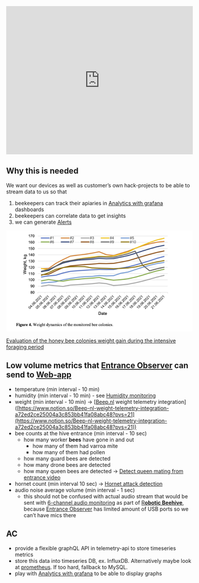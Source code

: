 
<iframe width="100%" height="400" src="https://www.youtube.com/embed/aBsKVInYCno" title="Features - Telemetry API" frameborder="0" allow="accelerometer; autoplay; clipboard-write; encrypted-media; gyroscope; picture-in-picture; web-share" referrerpolicy="strict-origin-when-cross-origin" allowfullscreen></iframe>

## Why this is needed

We want our devices as well as customer’s own hack-projects to be able to stream data to us so that

1. beekeepers can track their apiaries in [Analytics with grafana](https://www.notion.so/Analytics-with-grafana-044239bdf92544a0a1ed95258d812e04?pvs=21) dashboards
2. beekeepers can correlate data to get insights
3. we can generate [Alerts](https://www.notion.so/Alerts-8b65dea8fc164a7f91b0a76fa0948189?pvs=21)

![](../../../img/Screenshot%202024-05-25%20at%2020.03.49.png)

[Evaluation of the honey bee colonies weight gain during the intensive foraging period](https://www.notion.so/Evaluation-of-the-honey-bee-colonies-weight-gain-during-the-intensive-foraging-period-7aa3ad64bf914a0896038255f150f392?pvs=21)

## Low volume metrics that [Entrance Observer](https://www.notion.so/Entrance-Observer-b0319799ab7744dc928c08119de4fc43?pvs=21) can send to [Web-app](https://www.notion.so/Web-app-2937ed264e1d434a8664caa4bc40978e?pvs=21)

- temperature (min interval - 10 min)
- humidity (min interval - 10 min) - see [Humidity monitoring](https://www.notion.so/Humidity-monitoring-1daa7dc3356048b8a807e7b099bc70f4?pvs=21)
- weight (min interval - 10 min) → [[Beep.nl](http://Beep.nl) weight telemetry integration]([https://www.notion.so/Beep-nl-weight-telemetry-integration-a72ed2ce25004a3c853bb41fa08abc48?pvs=21](https://www.notion.so/Beep-nl-weight-telemetry-integration-a72ed2ce25004a3c853bb41fa08abc48?pvs=21))
- bee counts at the hive entrance (min interval - 10 sec)
    - how many worker **bees** have gone in and out
        - how many of them had varroa mite
        - how many of them had pollen
    - how many guard bees are detected
    - how many drone bees are detected
    - how many queen bees are detected → [Detect queen mating from entrance video](https://www.notion.so/Detect-queen-mating-from-entrance-video-d5dc2215eabf4d8986a90e041c992cf4?pvs=21)
- hornet count (min interval 10 sec) → [Hornet attack detection](https://www.notion.so/Hornet-attack-detection-8dde7e03f80547fa9156ac1c16cf52af?pvs=21)
- audio noise average volume (min interval - 1 sec)
    - this should not be confused with actual audio stream that would be sent with [6-channel audio monitoring](https://www.notion.so/6-channel-audio-monitoring-e2d22a771ce645ba86777f2aeb56e848?pvs=21) as part of [R**obotic Beehive**](https://www.notion.so/Robotic-Beehive-fd9559a2950b44bc8291972299ced18e?pvs=21), because [Entrance Observer](https://www.notion.so/Entrance-Observer-b0319799ab7744dc928c08119de4fc43?pvs=21) has limited amount of USB ports so we can’t have mics there

## AC

- provide a flexible graphQL API in telemetry-api to store timeseries metrics
- store this data into timeseries DB, ex. InfluxDB. Alternatively maybe look at [prometheus](https://grafana.com/docs/grafana-cloud/send-data/metrics/metrics-prometheus/?pg=metrics&plcmt=hero-btn-2). If too hard, fallback to MySQL.
- play with [Analytics with grafana](https://www.notion.so/Analytics-with-grafana-044239bdf92544a0a1ed95258d812e04?pvs=21) to be able to display graphs